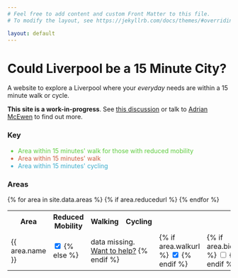 ```yaml
---
# Feel free to add content and custom Front Matter to this file.
# To modify the layout, see https://jekyllrb.com/docs/themes/#overriding-theme-defaults

layout: default
---
```

<div id="sidebar">
  <h1>Could Liverpool be a 15 Minute City?</h1>
  <p>A website to explore a Liverpool where your <em>everyday</em> needs are within a 15 minute walk or cycle.</p>
  <p><strong>This site is a work-in-progress</strong>.  See <a href="https://github.com/Liverpool-UK/somebody-should/issues/35">this discussion</a> or talk to <a href="https://twitter.com/amcewen">Adrian McEwen</a> to find out more.</p>
  <h3>Key</h3>
  <ul>
    <li style="color: #5ecc3f">Area within 15 minutes' walk for those with reduced mobility</li>
    <li style="color: #cc5e3f">Area within 15 minutes' walk</li>
    <li style="color: #3fadcc">Area within 15 minutes' cycling</li>
  </ul>
  <h3>Areas</h3>
  <table id="area-grid">
    <tr>
      <th>Area</th>
      <th class="toggle-target" onclick="toggleClass('reduced')">Reduced Mobility</th>
      <th class="toggle-target" onclick="toggleClass('walk')">Walking</th>
      <th class="toggle-target" onclick="toggleClass('bicycle')">Cycling</th>
    </tr>
  {% for area in site.data.areas %}
    <tr>
      <td class="toggle-target" onclick="toggleClass('{{ area.name }}')">{{ area.name }}</td>
      {% if area.reducedurl %}
      <td class="toggle reduced">
        <input onchange="updateIsochroneVisibility()" type="checkbox" checked name="{{ area.name }}-reduced" id="check-{{ area.name }}-reduced" class="check-reduced check-{{ area.name }}" />
      {% else %}
      <td colspan="3" class="data-missing">data missing. <a href="https://github.com/Liverpool-UK/15-minute-city/issues/4">Want to help?</a>
      {% endif %}
      </td>
      <td class="toggle walk">
      {% if area.walkurl %}
        <input onchange="updateIsochroneVisibility()" type="checkbox" checked name="{{ area.name }}-walk" id="check-{{ area.name }}-walk" class="check-walk check-{{ area.name }}" />
      {% endif %}
      </td>
      <td class="toggle bicycle">
      {% if area.bicycleurl %}
        <input onchange="updateIsochroneVisibility()" type="checkbox" name="{{ area.name }}-bicycle" id="check-{{ area.name }}-bicycle" class="check-bicycle check-{{ area.name }}" />
      {% endif %}
      </td>
    </tr>
  {% endfor %}
  </table>
</div>
<div id="mainmap">
</div>
<script>
  var hiddenStyle = {
    "color": "#00000000",
    "weight": 0,
    "opacity": 0
  };
  var reducedStyle = {
    "color": "#5ecc3f",
    "weight": 1.5,
    "opacity": 0.85
  };
  var walkingStyle = {
    //"color": "#ff7800",
    "color": "#cc5e3f",
    "weight": 1.5,
    "opacity": 0.85
  };
  var bikingStyle = {
    "color": "#3fadcc",
    "weight": 1.5,
    "opacity": 0.65
  };
  var travelTypes = ["walk", "bicycle", "reduced"];
  var travelTypeStyles = {
    "bicycle": bikingStyle,
    "walk": walkingStyle,
    "reduced": reducedStyle
  };
  var mainMap;
  var areas = {% data_to_json areas %};

  // Read the state of the checkboxes and set the isocrhone visibility accordingly
  function updateIsochroneVisibility() {
    areas.forEach(function(a) {
      setIsochroneVisibility(a.reducedlayer, a.name, 'reduced');
      setIsochroneVisibility(a.walklayer, a.name, 'walk');
      setIsochroneVisibility(a.bicyclelayer, a.name, 'bicycle');
    });
  }
  // Show/hide the given isochrone based on its checkbox state
  function setIsochroneVisibility(layer, area, tt) {
    if (layer) {
      var checkbox = document.getElementById('check-'+area+'-'+tt);
      if (checkbox.checked) {
        // Turn it on
        layer.setStyle(travelTypeStyles[tt]);
      } else {
        // Hide the layer
        layer.setStyle(hiddenStyle);
      }
    }
  }
  function toggleClass(tt) {
    var checkboxes = document.getElementsByClassName('check-'+tt);
    // Toggle based on whatever state the first one has
    var newState = !checkboxes[0].checked;
    for (var i =0; i < checkboxes.length; i++) {
      checkboxes[i].checked = newState;
    }
    updateIsochroneVisibility();
  }
  window.onload = function() {
    mainMap = L.map('mainmap').setView([53.4105095,-2.9704659], 12)
    var mapLink = '<a href="http://openstreetmap.org">OpenStreetMap</a>';
    var ocmlink = '<a href="http://thunderforest.com/">Thunderforest</a>';
    L.tileLayer(
      'https://tile.thunderforest.com/cycle/{z}/{x}/{y}.png?apikey=545d2bceafc34e60af2dd48c5ea3d00c', {
      attribution: '&copy; '+mapLink+' Contributors & '+ocmlink,
      maxZoom: 18,
      }).addTo(mainMap);
    // Load the isochrones
    travelTypes.forEach(function(tt) {
      for (var i =0; i < areas.length; i++) {
        if (areas[i][tt+"url"]) {
          const xhr = new XMLHttpRequest();
          xhr.open('GET', areas[i][tt+"url"]);
          xhr.responseType = 'json';
          xhr.area_idx = i;
          xhr.tt = tt;
          xhr.onload = function(e) {
            if (this.status == 200) {
              areas[this.area_idx][this.tt+"isochrone"] = this.response;
              // Add it to the map
              areas[this.area_idx][this.tt+"layer"] = L.geoJSON(areas[this.area_idx][this.tt+"isochrone"], { style: travelTypeStyles[this.tt] }).addTo(mainMap);
              // FIXME Ideally we'd wait for all of these to load then call this once...
              updateIsochroneVisibility();
            }
          };
          xhr.send();
        }
      }
    });
  }
</script>
